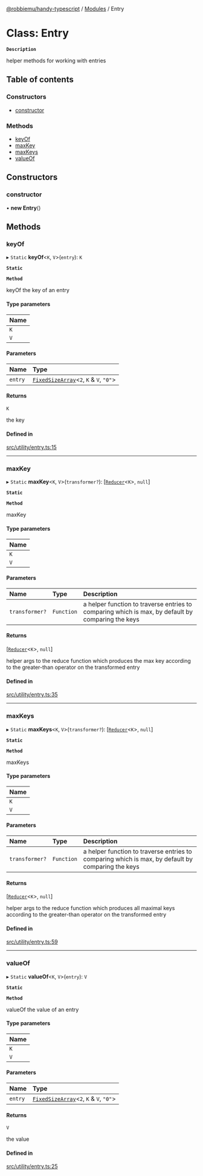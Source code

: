 [@robbiemu/handy-typescript](../README.md) / [Modules](../modules.md) / Entry

# Class: Entry

**`Description`**

helper methods for working with entries

## Table of contents

### Constructors

- [constructor](Entry.md#constructor)

### Methods

- [keyOf](Entry.md#keyof)
- [maxKey](Entry.md#maxkey)
- [maxKeys](Entry.md#maxkeys)
- [valueOf](Entry.md#valueof)

## Constructors

### constructor

• **new Entry**()

## Methods

### keyOf

▸ `Static` **keyOf**<`K`, `V`\>(`entry`): `K`

**`Static`**

**`Method`**

keyOf the key of an entry

#### Type parameters

| Name |
| :------ |
| `K` |
| `V` |

#### Parameters

| Name | Type |
| :------ | :------ |
| `entry` | [`FixedSizeArray`](../modules.md#fixedsizearray)<``2``, `K` & `V`, ``"0"``\> |

#### Returns

`K`

the key

#### Defined in

[src/utility/entry.ts:15](https://github.com/robbiemu/handy-typescript/blob/9b19fc3/src/utility/entry.ts#L15)

___

### maxKey

▸ `Static` **maxKey**<`K`, `V`\>(`transformer?`): [[`Reducer`](../modules.md#reducer)<`K`\>, ``null``]

**`Static`**

**`Method`**

maxKey

#### Type parameters

| Name |
| :------ |
| `K` |
| `V` |

#### Parameters

| Name | Type | Description |
| :------ | :------ | :------ |
| `transformer?` | `Function` | a helper function to traverse entries to comparing which is max, by default by comparing the keys |

#### Returns

[[`Reducer`](../modules.md#reducer)<`K`\>, ``null``]

helper args to the reduce function which produces the max key according to the greater-than operator on the transformed entry

#### Defined in

[src/utility/entry.ts:35](https://github.com/robbiemu/handy-typescript/blob/9b19fc3/src/utility/entry.ts#L35)

___

### maxKeys

▸ `Static` **maxKeys**<`K`, `V`\>(`transformer?`): [[`Reducer`](../modules.md#reducer)<`K`\>, ``null``]

**`Static`**

**`Method`**

maxKeys

#### Type parameters

| Name |
| :------ |
| `K` |
| `V` |

#### Parameters

| Name | Type | Description |
| :------ | :------ | :------ |
| `transformer?` | `Function` | a helper function to traverse entries to comparing which is max, by default by comparing the keys |

#### Returns

[[`Reducer`](../modules.md#reducer)<`K`\>, ``null``]

helper args to the reduce function which produces all maximal keys according to the greater-than operator on the transformed entry

#### Defined in

[src/utility/entry.ts:59](https://github.com/robbiemu/handy-typescript/blob/9b19fc3/src/utility/entry.ts#L59)

___

### valueOf

▸ `Static` **valueOf**<`K`, `V`\>(`entry`): `V`

**`Static`**

**`Method`**

valueOf the value of an entry

#### Type parameters

| Name |
| :------ |
| `K` |
| `V` |

#### Parameters

| Name | Type |
| :------ | :------ |
| `entry` | [`FixedSizeArray`](../modules.md#fixedsizearray)<``2``, `K` & `V`, ``"0"``\> |

#### Returns

`V`

the value

#### Defined in

[src/utility/entry.ts:25](https://github.com/robbiemu/handy-typescript/blob/9b19fc3/src/utility/entry.ts#L25)
